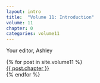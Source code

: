 ```yaml
---
layout: intro
title:  "Volume 11: Introduction"
volume: 11
chapter: 0
categories: volume11
---
```




Your editor, Ashley

<div class="showcase center">
  {% for post in site.volume11 %}
    <div class="showcase-item"><a href="{{ post.url }}">{{ post.chapter }}</a></div>
  {% endfor %}
</div>
